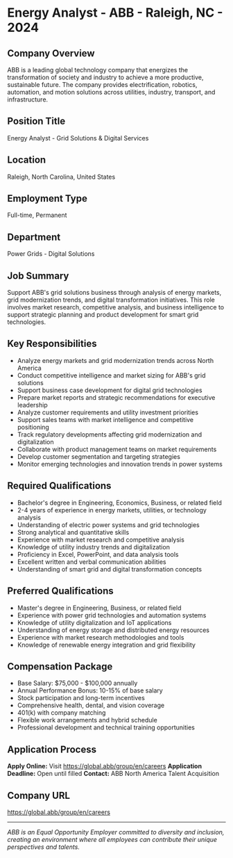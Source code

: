 # Energy Analyst - ABB - Raleigh, NC - 2024

## Company Overview
ABB is a leading global technology company that energizes the transformation of society and industry to achieve a more productive, sustainable future. The company provides electrification, robotics, automation, and motion solutions across utilities, industry, transport, and infrastructure.

## Position Title
Energy Analyst - Grid Solutions & Digital Services

## Location
Raleigh, North Carolina, United States

## Employment Type
Full-time, Permanent

## Department
Power Grids - Digital Solutions

## Job Summary
Support ABB's grid solutions business through analysis of energy markets, grid modernization trends, and digital transformation initiatives. This role involves market research, competitive analysis, and business intelligence to support strategic planning and product development for smart grid technologies.

## Key Responsibilities
- Analyze energy markets and grid modernization trends across North America
- Conduct competitive intelligence and market sizing for ABB's grid solutions
- Support business case development for digital grid technologies
- Prepare market reports and strategic recommendations for executive leadership
- Analyze customer requirements and utility investment priorities
- Support sales teams with market intelligence and competitive positioning
- Track regulatory developments affecting grid modernization and digitalization
- Collaborate with product management teams on market requirements
- Develop customer segmentation and targeting strategies
- Monitor emerging technologies and innovation trends in power systems

## Required Qualifications
- Bachelor's degree in Engineering, Economics, Business, or related field
- 2-4 years of experience in energy markets, utilities, or technology analysis
- Understanding of electric power systems and grid technologies
- Strong analytical and quantitative skills
- Experience with market research and competitive analysis
- Knowledge of utility industry trends and digitalization
- Proficiency in Excel, PowerPoint, and data analysis tools
- Excellent written and verbal communication abilities
- Understanding of smart grid and digital transformation concepts

## Preferred Qualifications
- Master's degree in Engineering, Business, or related field
- Experience with power grid technologies and automation systems
- Knowledge of utility digitalization and IoT applications
- Understanding of energy storage and distributed energy resources
- Experience with market research methodologies and tools
- Knowledge of renewable energy integration and grid flexibility

## Compensation Package
- Base Salary: $75,000 - $100,000 annually
- Annual Performance Bonus: 10-15% of base salary
- Stock participation and long-term incentives
- Comprehensive health, dental, and vision coverage
- 401(k) with company matching
- Flexible work arrangements and hybrid schedule
- Professional development and technical training opportunities

## Application Process
**Apply Online:** Visit https://global.abb/group/en/careers
**Application Deadline:** Open until filled
**Contact:** ABB North America Talent Acquisition

## Company URL
https://global.abb/group/en/careers

---
*ABB is an Equal Opportunity Employer committed to diversity and inclusion, creating an environment where all employees can contribute their unique perspectives and talents.*